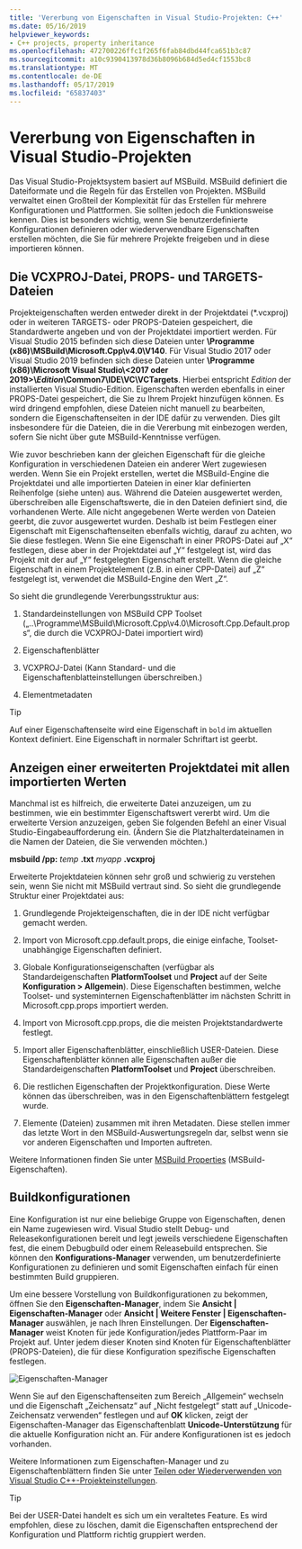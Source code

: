 ```yaml
---
title: 'Vererbung von Eigenschaften in Visual Studio-Projekten: C++'
ms.date: 05/16/2019
helpviewer_keywords:
- C++ projects, property inheritance
ms.openlocfilehash: 472700226ffc1f265f6fab84dbd44fca651b3c87
ms.sourcegitcommit: a10c9390413978d36b8096b684d5ed4cf1553bc8
ms.translationtype: MT
ms.contentlocale: de-DE
ms.lasthandoff: 05/17/2019
ms.locfileid: "65837403"
---
```

# <a name="property-inheritance-in-visual-studio-projects"></a>Vererbung von Eigenschaften in Visual Studio-Projekten

Das Visual Studio-Projektsystem basiert auf MSBuild. MSBuild definiert die Dateiformate und die Regeln für das Erstellen von Projekten. MSBuild verwaltet einen Großteil der Komplexität für das Erstellen für mehrere Konfigurationen und Plattformen. Sie sollten jedoch die Funktionsweise kennen. Dies ist besonders wichtig, wenn Sie benutzerdefinierte Konfigurationen definieren oder wiederverwendbare Eigenschaften erstellen möchten, die Sie für mehrere Projekte freigeben und in diese importieren können.

## <a name="the-vcxproj-file-props-files-and-targets-files"></a>Die VCXPROJ-Datei, PROPS- und TARGETS-Dateien

Projekteigenschaften werden entweder direkt in der Projektdatei (*.vcxproj) oder in weiteren TARGETS- oder PROPS-Dateien gespeichert, die Standardwerte angeben und von der Projektdatei importiert werden. Für Visual Studio 2015 befinden sich diese Dateien unter **\Programme (x86)\MSBuild\Microsoft.Cpp\v4.0\V140**. Für Visual Studio 2017 oder Visual Studio 2019 befinden sich diese Dateien unter **\\Programme (x86)\\Microsoft Visual Studio\\&lt;2017 oder 2019>\\_Edition_\\Common7\\IDE\\VC\\VCTargets**. Hierbei entspricht _Edition_ der installierten Visual Studio-Edition. Eigenschaften werden ebenfalls in einer PROPS-Datei gespeichert, die Sie zu Ihrem Projekt hinzufügen können. Es wird dringend empfohlen, diese Dateien nicht manuell zu bearbeiten, sondern die Eigenschaftenseiten in der IDE dafür zu verwenden. Dies gilt insbesondere für die Dateien, die in die Vererbung mit einbezogen werden, sofern Sie nicht über gute MSBuild-Kenntnisse verfügen.

Wie zuvor beschrieben kann der gleichen Eigenschaft für die gleiche Konfiguration in verschiedenen Dateien ein anderer Wert zugewiesen werden. Wenn Sie ein Projekt erstellen, wertet die MSBuild-Engine die Projektdatei und alle importierten Dateien in einer klar definierten Reihenfolge (siehe unten) aus. Während die Dateien ausgewertet werden, überschreiben alle Eigenschaftswerte, die in den Dateien definiert sind, die vorhandenen Werte. Alle nicht angegebenen Werte werden von Dateien geerbt, die zuvor ausgewertet wurden. Deshalb ist beim Festlegen einer Eigenschaft mit Eigenschaftenseiten ebenfalls wichtig, darauf zu achten, wo Sie diese festlegen. Wenn Sie eine Eigenschaft in einer PROPS-Datei auf „X“ festlegen, diese aber in der Projektdatei auf „Y“ festgelegt ist, wird das Projekt mit der auf „Y“ festgelegten Eigenschaft erstellt. Wenn die gleiche Eigenschaft in einem Projektelement (z.B. in einer CPP-Datei) auf „Z“ festgelegt ist, verwendet die MSBuild-Engine den Wert „Z“. 

So sieht die grundlegende Vererbungsstruktur aus:

1. Standardeinstellungen von MSBuild CPP Toolset („..\Programme\MSBuild\Microsoft.Cpp\v4.0\Microsoft.Cpp.Default.props“, die durch die VCXPROJ-Datei importiert wird)

2. Eigenschaftenblätter

3. VCXPROJ-Datei (Kann Standard- und die Eigenschaftenblatteinstellungen überschreiben.)

4. Elementmetadaten

> [!TIP]
> Auf einer Eigenschaftenseite wird eine Eigenschaft in `bold` im aktuellen Kontext definiert. Eine Eigenschaft in normaler Schriftart ist geerbt.

## <a name="view-an-expanded-project-file-with-all-imported-values"></a>Anzeigen einer erweiterten Projektdatei mit allen importierten Werten

Manchmal ist es hilfreich, die erweiterte Datei anzuzeigen, um zu bestimmen, wie ein bestimmter Eigenschaftswert vererbt wird. Um die erweiterte Version anzuzeigen, geben Sie folgenden Befehl an einer Visual Studio-Eingabeaufforderung ein. (Ändern Sie die Platzhalterdateinamen in die Namen der Dateien, die Sie verwenden möchten.)

**msbuild /pp:** *temp* **.txt** *myapp* **.vcxproj**

Erweiterte Projektdateien können sehr groß und schwierig zu verstehen sein, wenn Sie nicht mit MSBuild vertraut sind. So sieht die grundlegende Struktur einer Projektdatei aus:

1. Grundlegende Projekteigenschaften, die in der IDE nicht verfügbar gemacht werden.

2. Import von Microsoft.cpp.default.props, die einige einfache, Toolset-unabhängige Eigenschaften definiert.

3. Globale Konfigurationseigenschaften (verfügbar als Standardeigenschaften **PlatformToolset** und **Project** auf der Seite **Konfiguration > Allgemein**). Diese Eigenschaften bestimmen, welche Toolset- und systeminternen Eigenschaftenblätter im nächsten Schritt in Microsoft.cpp.props importiert werden.

4. Import von Microsoft.cpp.props, die die meisten Projektstandardwerte festlegt.

5. Import aller Eigenschaftenblätter, einschließlich USER-Dateien. Diese Eigenschaftenblätter können alle Eigenschaften außer die Standardeigenschaften **PlatformToolset** und **Project** überschreiben.

6. Die restlichen Eigenschaften der Projektkonfiguration. Diese Werte können das überschreiben, was in den Eigenschaftenblättern festgelegt wurde.

7. Elemente (Dateien) zusammen mit ihren Metadaten. Diese stellen immer das letzte Wort in den MSBuild-Auswertungsregeln dar, selbst wenn sie vor anderen Eigenschaften und Importen auftreten.

Weitere Informationen finden Sie unter [MSBuild Properties](/visualstudio/msbuild/msbuild-properties) (MSBuild-Eigenschaften).

## <a name="build-configurations"></a>Buildkonfigurationen

Eine Konfiguration ist nur eine beliebige Gruppe von Eigenschaften, denen ein Name zugewiesen wird. Visual Studio stellt Debug- und Releasekonfigurationen bereit und legt jeweils verschiedene Eigenschaften fest, die einem Debugbuild oder einem Releasebuild entsprechen. Sie können den **Konfigurations-Manager** verwenden, um benutzerdefinierte Konfigurationen zu definieren und somit Eigenschaften einfach für einen bestimmten Build gruppieren. 

Um eine bessere Vorstellung von Buildkonfigurationen zu bekommen, öffnen Sie den **Eigenschaften-Manager**, indem Sie **Ansicht &#124; Eigenschaften-Manager** oder **Ansicht &#124; Weitere Fenster &#124; Eigenschaften-Manager** auswählen, je nach Ihren Einstellungen. Der **Eigenschaften-Manager** weist Knoten für jede Konfiguration/jedes Plattform-Paar im Projekt auf. Unter jedem dieser Knoten sind Knoten für Eigenschaftenblätter (PROPS-Dateien), die für diese Konfiguration spezifische Eigenschaften festlegen.

![Eigenschaften-Manager](media/property-manager.png "Property Manager")

Wenn Sie auf den Eigenschaftenseiten zum Bereich „Allgemein“ wechseln und die Eigenschaft „Zeichensatz“ auf „Nicht festgelegt“ statt auf „Unicode-Zeichensatz verwenden“ festlegen und auf **OK** klicken, zeigt der Eigenschaften-Manager das Eigenschaftenblatt **Unicode-Unterstützung** für die aktuelle Konfiguration nicht an. Für andere Konfigurationen ist es jedoch vorhanden.

Weitere Informationen zum Eigenschaften-Manager und zu Eigenschaftenblättern finden Sie unter [Teilen oder Wiederverwenden von Visual Studio C++-Projekteinstellungen](create-reusable-property-configurations.md).

> [!TIP]
> Bei der USER-Datei handelt es sich um ein veraltetes Feature. Es wird empfohlen, diese zu löschen, damit die Eigenschaften entsprechend der Konfiguration und Plattform richtig gruppiert werden.



